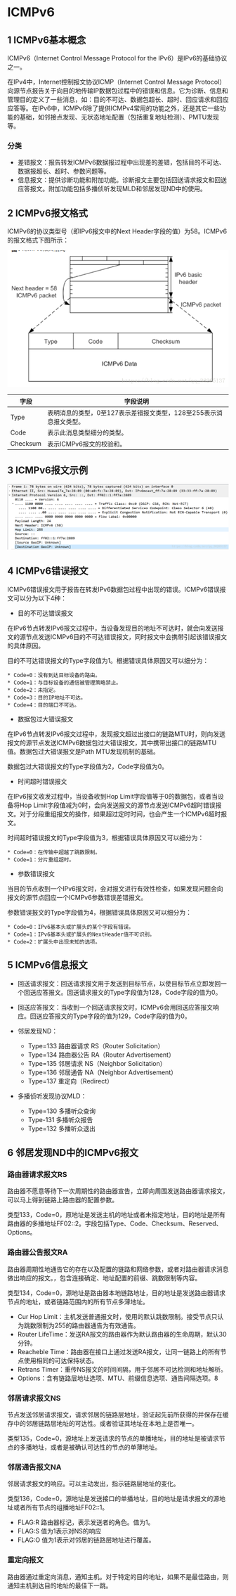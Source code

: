 
# ICMPv6

## 1 ICMPv6基本概念
ICMPv6（Internet Control Message Protocol for the IPv6）是IPv6的基础协议之一。

在IPv4中，Internet控制报文协议ICMP（Internet Control Message Protocol）向源节点报告关于向目的地传输IP数据包过程中的错误和信息。它为诊断、信息和管理目的定义了一些消息，如：目的不可达、数据包超长、超时、回应请求和回应应答等。在IPv6中，ICMPv6除了提供ICMPv4常用的功能之外，还是其它一些功能的基础，如邻接点发现、无状态地址配置（包括重复地址检测）、PMTU发现等。

### 分类
* 差错报文：报告转发ICMPv6数据报过程中出现差的差错，包括目的不可达、数据报超长、超时、参数问题等。
* 信息报文：提供诊断功能和附加功能。诊断报文主要包括回送请求报文和回送应答报文。附加功能包括多播侦听发现MLD和邻居发现ND中的使用。
## 2 ICMPv6报文格式

ICMPv6的协议类型号（即IPv6报文中的Next Header字段的值）为58。ICMPv6的报文格式下图所示：

![](image/ICMPv6报文格式.png)

|字段|字段说明|
|-|-|
|Type|表明消息的类型，0至127表示差错报文类型，128至255表示消息报文类型。|
|Code|表示此消息类型细分的类型。|
|Checksum|表示ICMPv6报文的校验和。|

## 3 ICMPv6报文示例


![ICMPv6报文抓包示例](image/ICMPv6报文实例.png)


## 4 ICMPv6错误报文


ICMPv6错误报文用于报告在转发IPv6数据包过程中出现的错误。ICMPv6错误报文可以分为以下4种：

* 目的不可达错误报文

在IPv6节点转发IPv6报文过程中，当设备发现目的地址不可达时，就会向发送报文的源节点发送ICMPv6目的不可达错误报文，同时报文中会携带引起该错误报文的具体原因。

目的不可达错误报文的Type字段值为1。根据错误具体原因又可以细分为：

    * Code=0：没有到达目标设备的路由。
    * Code=1：与目标设备的通信被管理策略禁止。
    * Code=2：未指定。
    * Code=3：目的IP地址不可达。
    * Code=4：目的端口不可达。

* 数据包过大错误报文

在IPv6节点转发IPv6报文过程中，发现报文超过出接口的链路MTU时，则向发送报文的源节点发送ICMPv6数据包过大错误报文，其中携带出接口的链路MTU值。数据包过大错误报文是Path MTU发现机制的基础。

数据包过大错误报文的Type字段值为2，Code字段值为0。

* 时间超时错误报文

在IPv6报文收发过程中，当设备收到Hop Limit字段值等于0的数据包，或者当设备将Hop Limit字段值减为0时，会向发送报文的源节点发送ICMPv6超时错误报文。对于分段重组报文的操作，如果超过定时时间，也会产生一个ICMPv6超时报文。

时间超时错误报文的Type字段值为3，根据错误具体原因又可以细分为：

    * Code=0：在传输中超越了跳数限制。
    * Code=1：分片重组超时。

* 参数错误报文

当目的节点收到一个IPv6报文时，会对报文进行有效性检查，如果发现问题会向报文的源节点回应一个ICMPv6参数错误差错报文。

参数错误报文的Type字段值为4，根据错误具体原因又可以细分为：

    * Code=0：IPv6基本头或扩展头的某个字段有错误。
    * Code=1：IPv6基本头或扩展头的NextHeader值不可识别。
    * Code=2：扩展头中出现未知的选项。


## 5 ICMPv6信息报文

* 回送请求报文：回送请求报文用于发送到目标节点，以使目标节点立即发回一个回送应答报文。回送请求报文的Type字段值为128，Code字段的值为0。
* 回送应答报文：当收到一个回送请求报文时，ICMPv6会用回送应答报文响应。回送应答报文的Type字段的值为129，Code字段的值为0。

* 邻居发现ND：

    * Type=133 路由器请求 RS（Router Solicitation）
    * Type=134 路由器公告 RA（Router Advertisement）
    * Type=135 邻居请求 NS（Neighbor Solicitation）
    * Type=136 邻居通告 NA（Neighbor Advertisement）
    * Type=137 重定向（Redirect）


* 多播侦听发现协议MLD：

    * Type=130 多播听众查询
    * Type-131 多播听众报告
    * Type=132 多播听众退出

## 6 邻居发现ND中的ICMPv6报文

### 路由器请求报文RS
路由器不愿意等待下一次周期性的路由器宣告，立即向周围发送路由器请求报文，可以马上得到链路上路由器的配置参数。

类型133，Code=0，原地址是发送主机的地址或者未指定地址，目的地址是所有路由器的多播地址FF02::2。字段包括Type、Code、Checksum、Reserved、Options。

### 路由器公告报文RA

路由器周期性地通告它的存在以及配置的链路和网络参数，或者对路由器请求消息做出响应的报文。，包含连接确定、地址配置的前缀、跳数限制等内容。

类型134，Code=0，源地址是路由器本地链路地址，目的地址是发送路由器请求节点的地址，或者链路范围内的所有节点多薄地址。

* Cur Hop Limit：主机发送普通报文时，使用的默认跳数限制。接受节点只认为跳数限制为255的路由器通告为有效通告。
* Router LifeTime：发送RA报文的路由器作为默认路由器的生命周期，默认30分钟。
* Reacheble Time：路由器在接口上通过发送RA报文，让同一链路上的所有节点使用相同的可达保持状态。
* Retrans Timer：重传NS报文的时间间隔，用于邻居不可达检测和地址解析。
* Options：含有链路层地址选项、MTU、前缀信息选项、通告间隔选项。8

### 邻居请求报文NS

节点发送邻居请求报文，请求邻居的链路层地址，验证起先前所获得的并保存在缓存中的邻居链路层地址的可达性。或者验证其地址在本地上是否唯一。

类型135，Code=0，源地址上发送请求的节点的单播地址，目的地址是被请求节点的多播地址，或者是被确认可达性的节点的单薄地址。


### 邻居通告报文NA

邻居请求报文的响应。可以主动发出，指示链路层地址的变化。

类型136，Code=0，源地址是发送接口的单播地址，目的地址是请求报文的源地址或者所有节点的组播地址FF02::1。

* FLAG:R 路由器标记，表示发送者的角色。值为1。
* FLAG:S 值为1表示对NS的响应
* FLAG:O 值为1表示对邻居的链路层地址进行覆盖。

### 重定向报文
路由器通过重定向消息，通知主机。对于特定的目的地址，如果不是最佳路由，则通知主机到达目的地址的最佳下一跳。